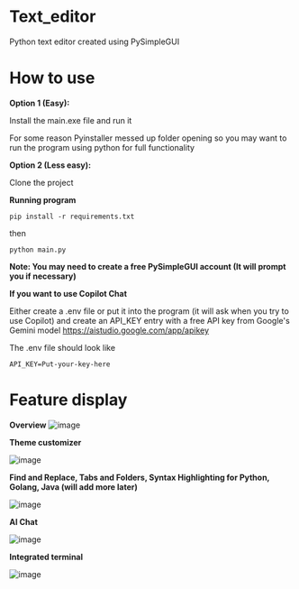 # Text_editor
Python text editor created using PySimpleGUI

# How to use

**Option 1 (Easy):**

Install the main.exe file and run it 

For some reason Pyinstaller messed up folder opening so you may want to run the program using python for full functionality

**Option 2 (Less easy):**

Clone the project

**Running program**

```pip install -r requirements.txt```

then

```python main.py```

**Note: You may need to create a free PySimpleGUI account (It will prompt you if necessary)**

**If you want to use Copilot Chat**

Either create a .env file or put it into the program (it will ask when you try to use Copilot) and create an API_KEY entry with a free API key from Google's Gemini model https://aistudio.google.com/app/apikey

The .env file should look like

```API_KEY=Put-your-key-here```


# Feature display

**Overview**
![image](https://cloud-l9ukjc2t5-hack-club-bot.vercel.app/0image.png)

**Theme customizer**

![image](https://github.com/user-attachments/assets/3083b049-67ff-405c-bad8-6795a9adc55b)

**Find and Replace, Tabs and Folders, Syntax Highlighting for Python, Golang, Java (will add more later)**

![image](https://github.com/user-attachments/assets/e7317ac2-7d6f-4867-94d9-06d1ac829abc)

**AI Chat**

![image](https://github.com/user-attachments/assets/03133a82-0a69-4a1e-9c41-e888c08c3444)

**Integrated terminal**

![image](https://github.com/user-attachments/assets/2442e786-9a61-4b77-8123-c11dbc9678fb)

